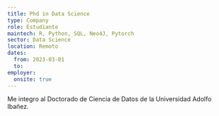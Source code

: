 ```yaml
---
title: Phd in Data Science
type: Company
role: Estudiante
maintech: R, Python, SQL, Neo4J, Pytorch
sector: Data Science
location: Remoto
dates:
  from: 2023-03-01
  to: 
employer:
  onsite: true
---
```


Me integro al Doctorado de Ciencia de Datos de la Universidad Adolfo Ibañez. 
